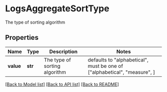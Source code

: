 # LogsAggregateSortType

The type of sorting algorithm

## Properties

| Name      | Type    | Description                   | Notes                                                                    |
| --------- | ------- | ----------------------------- | ------------------------------------------------------------------------ |
| **value** | **str** | The type of sorting algorithm | defaults to "alphabetical", must be one of ["alphabetical", "measure", ] |

[[Back to Model list]](README.md#documentation-for-models) [[Back to API list]](README.md#documentation-for-api-endpoints) [[Back to README]](README.md)
